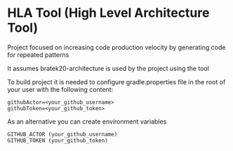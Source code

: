 # HLA Tool (High Level Architecture Tool)

Project focused on increasing code production velocity by generating code for repeated patterns

It assumes bratek20-architecture is used by the project using the tool

To build project it is needed to configure gradle.properties file in the root of your user with the following content:
```
githubActor=<your_github_username>
githubToken=<your_github_token>
```
As an alternative you can create environment variables
```
GITHUB_ACTOR (your_github_username) 
GITHUB_TOKEN (your_github_token)
```
